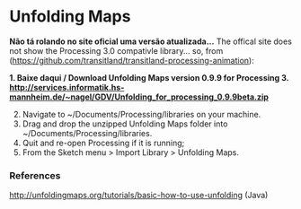 # Unfolding Maps

**Não tá rolando no site oficial uma versão atualizada...**
The offical site does not show the Processing 3.0 compativle library... so, from (https://github.com/transitland/transitland-processing-animation):

**1. Baixe daqui / Download Unfolding Maps version 0.9.9 for Processing 3. http://services.informatik.hs-mannheim.de/~nagel/GDV/Unfolding_for_processing_0.9.9beta.zip**

2. Navigate to ~/Documents/Processing/libraries on your machine.
3. Drag and drop the unzipped Unfolding Maps folder into ~/Documents/Processing/libraries.
4. Quit and re-open Processing if it is running;
5. From the Sketch menu > Import Library > Unfolding Maps.

### References

http://unfoldingmaps.org/tutorials/basic-how-to-use-unfolding (Java)


